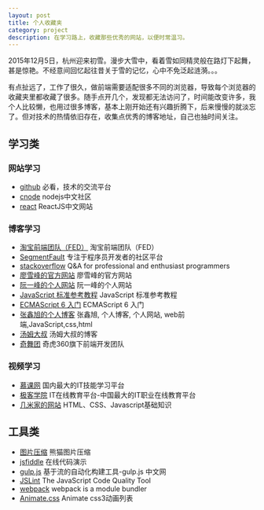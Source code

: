 ```yaml
---
layout: post
title: 个人收藏夹
category: project
description: 在学习路上，收藏那些优秀的网站，以便时常温习。
---
```


2015年12月5日，杭州迎来初雪。漫步大雪中，看着雪如同精灵般在路灯下起舞，甚是惊艳。不经意间回忆起往昔关于雪的记忆，心中不免泛起涟漪。。。

有点扯远了，工作了很久，做前端需要适配很多不同的浏览器，导致每个浏览器的收藏夹里都收藏了很多。随手点开几个，发现都无法访问了，时间能改变许多，我个人比较懒，也用过很多博客，基本上刚开始还有兴趣折腾下，后来慢慢的就淡忘了。但对技术的热情依旧存在，收集点优秀的博客地址，自己也抽时间关注。

## 学习类
### 网站学习
<ul>
    <li><a href="https://github.com/" target="_blank">github</a> 必看，技术的交流平台</li>
    <li><a href="https://cnodejs.org/">cnode</a> nodejs中文社区</li>
    <li><a href="http://reactjs.cn/">react</a> ReactJS中文网站</li>
</ul>

### 博客学习
<ul>
    <li><a href="http://taobaofed.org/">淘宝前端团队（FED）</a> 淘宝前端团队（FED）</li>
    <li><a href="http://segmentfault.com/">SegmentFault</a> 专注于程序员开发者的社区平台</li>
    <li><a href="http://stackoverflow.com/">stackoverflow</a> Q&amp;A for professional and enthusiast programmers</li>
    <li><a href="http://www.liaoxuefeng.com/" target="_blank">廖雪峰的官方网站</a> 廖雪峰的官方网站</li>
    <li><a href="http://www.ruanyifeng.com/" target="_blank">阮一峰的个人网站</a> 阮一峰的个人网站</li>
    <li><a href="http://javascript.ruanyifeng.com/" target="_blank">JavaScript 标准参考教程</a> JavaScript 标准参考教程</li>
    <li><a href="http://es6.ruanyifeng.com/" target="_blank">ECMAScript 6 入门</a> ECMAScript 6 入门</li>
    <li><a href="http://www.zhangxinxu.com/" target="_blank">张鑫旭的个人博客</a> 张鑫旭, 个人博客, 个人网站, web前端,JavaScript,css,html</li>
    <li><a href="http://www.cnblogs.com/TomXu/" target="_blank">汤姆大叔</a> 汤姆大叔的博客</li>
    <li><a href="http://www.75team.com/" target="_blank">奇舞团</a> 奇虎360旗下前端开发团队</li>
</ul>

### 视频学习
<ul>
    <li><a href="http://www.imooc.com/" target="_blank">慕课网</a> 国内最大的IT技能学习平台</li>
    <li><a href="http://www.jikexueyuan.com/" target="_blank">极客学院</a> IT在线教育平台-中国最大的IT职业在线教育平台</li>
    <li><a href="http://www.codefordream.com/">几米家的网站</a> HTML、CSS、Javascript基础知识</li>
</ul>

## 工具类
<ul>
    <li><a href="https://tinypng.com/" target="_blank">图片压缩</a> 熊猫图片压缩</li>
    <li><a href="http://jsfiddle.net/" target="_blank">jsfiddle</a> 在线代码演示</li>
    <li><a href="http://www.gulpjs.com.cn/">gulp.js</a> 基于流的自动化构建工具-gulp.js 中文网</li>
    <li><a href="http://www.jslint.com/">JSLint</a> The JavaScript Code Quality Tool</li>
    <li><a href="http://webpack.github.io/">webpack</a> webpack is a module bundler</li>
    <li><a href="http://daneden.github.io/animate.css/">Animate.css</a> Animate css3动画列表</li>
</ul>

[wenda]:    https://firewenda.github.io  "wenda"
